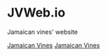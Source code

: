 # JVWeb.io
Jamaican vines' website

[Jamaican Vines](https://mickstick.github.io/JVWeb.io/ "JV Homepage")
<a href="https://mickstick.github.io/JVWeb.io/" target="_blank" title="JV Homepage">Jamaican Vines</a>
